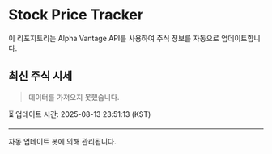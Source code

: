 
# Stock Price Tracker

이 리포지토리는 Alpha Vantage API를 사용하여 주식 정보를 자동으로 업데이트합니다.

## 최신 주식 시세
> 데이터를 가져오지 못했습니다.

⏳ 업데이트 시간: 2025-08-13 23:51:13 (KST)

---
자동 업데이트 봇에 의해 관리됩니다.

